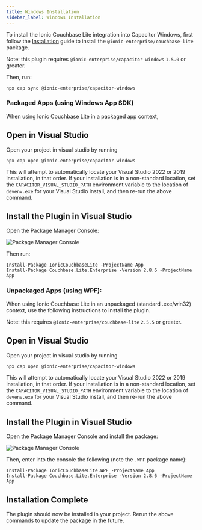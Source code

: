 ```yaml
---
title: Windows Installation
sidebar_label: Windows Installation
---
```


To install the Ionic Couchbase Lite integration into Capacitor Windows, first follow the [Installation](./installation) guide to install the `@ionic-enterprise/couchbase-lite` package.

Note: this plugin requires `@ionic-enterprise/capacitor-windows` `1.5.0` or greater.

Then, run:

```shell
npx cap sync @ionic-enterprise/capacitor-windows
```

### Packaged Apps (using Windows App SDK)

When using Ionic Couchbase Lite in a packaged app context,

## Open in Visual Studio

Open your project in visual studio by running

```shell
npx cap open @ionic-enterprise/capacitor-windows
```

This will attempt to automatically locate your Visual Studio 2022 or 2019 installation, in that order. If your installation is in a non-standard location, set the `CAPACITOR_VISUAL_STUDIO_PATH` environment variable to the location of `devenv.exe` for your Visual Studio install, and then re-run the above command.

## Install the Plugin in Visual Studio

Open the Package Manager Console:

![Package Manager Console](/img/couchbase-lite/package-manager-console.png)

Then run:

```shell
Install-Package IonicCouchbaseLite -ProjectName App
Install-Package Couchbase.Lite.Enterprise -Version 2.8.6 -ProjectName App
```

### Unpackaged Apps (using WPF):

When using Ionic Couchbase Lite in an unpackaged (standard .exe/win32) context, use the following instructions to install the plugin.

Note: this requires `@ionic-enterprise/couchbase-lite` `2.5.5` or greater.

## Open in Visual Studio

Open your project in visual studio by running

```shell
npx cap open @ionic-enterprise/capacitor-windows
```

This will attempt to automatically locate your Visual Studio 2022 or 2019 installation, in that order. If your installation is in a non-standard location, set the `CAPACITOR_VISUAL_STUDIO_PATH` environment variable to the location of `devenv.exe` for your Visual Studio install, and then re-run the above command.

## Install the Plugin in Visual Studio

Open the Package Manager Console and install the package:

![Package Manager Console](/img/couchbase-lite/package-manager-console.png)

Then, enter into the console the following (note the `.WPF` package name):

```shell
Install-Package IonicCouchbaseLite.WPF -ProjectName App
Install-Package Couchbase.Lite.Enterprise -Version 2.8.6 -ProjectName App
```

## Installation Complete

The plugin should now be installed in your project. Rerun the above commands to update the package in the future.
